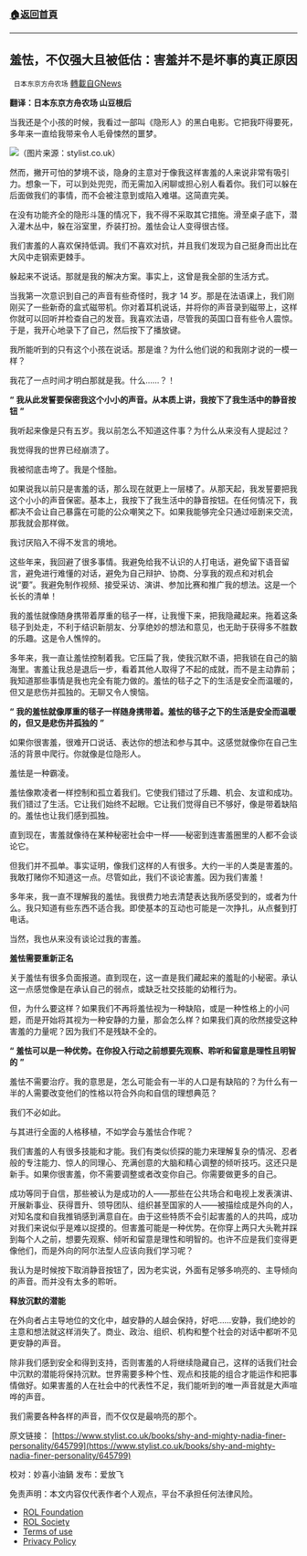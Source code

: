 ###  [:house:返回首頁](https://github.com/ourhimalayas/txt)
---


## 羞怯，不仅强大且被低估：害羞并不是坏事的真正原因
` 日本东京方舟农场` [轉載自GNews](https://gnews.org/zh-hans/2403460/)

**翻译：日本东京方舟农场  山豆根后**

当我还是个小孩的时候，我看过一部叫《隐形人》的黑白电影。它把我吓得要死，多年来一直给我带来令人毛骨悚然的噩梦。

![](https://assets.gnews.org/wp-content/uploads/2022/04/1-524.jpg)（图片来源：stylist.co.uk）

然而，撇开可怕的梦境不谈，隐身的主意对于像我这样害羞的人来说非常有吸引力。想象一下，可以到处兜兜，而无需加入闲聊或担心别人看着你。我们可以躲在后面做我们的事情，而不会被注意到或陷入难堪。这简直完美。

在没有功能齐全的隐形斗篷的情况下，我不得不采取其它措施。滑至桌子底下，潜入灌木丛中，躲在浴室里，乔装打扮。羞怯会让人变得很古怪。

我们害羞的人喜欢保持低调。我们不喜欢对抗，并且我们发现为自己挺身而出比在大风中走钢索更棘手。

躲起来不说话。那就是我的解决方案。事实上，这曾是我全部的生活方式。

当我第一次意识到自己的声音有些奇怪时，我才 14 岁。那是在法语课上，我们刚刚买了一些新奇的盒式磁带机。你对着耳机说话，并将你的声音录到磁带上，这样你就可以回听并检查自己的发音。我喜欢法语，尽管我的英国口音有些令人震惊。于是，我开心地录下了自己，然后按下了播放键。

我所能听到的只有这个小孩在说话。那是谁？为什么他们说的和我刚才说的一模一样？

我花了一点时间才明白那就是我。什么……？！

**“** **我从此发誓要保密我这个小小的声音。从本质上讲，我按下了我生活中的静音按钮** **”**

我听起来像是只有五岁。我以前怎么不知道这件事？为什么从来没有人提起过？

我觉得我的世界已经崩溃了。

我被彻底击垮了。我是个怪胎。

如果说我以前只是害羞的话，那么现在就更上一层楼了。从那天起，我发誓要把我这个小小的声音保密。基本上，我按下了我生活中的静音按钮。在任何情况下，我都决不会让自己暴露在可能的公众嘲笑之下。如果我能够完全只通过哑剧来交流，那我就会那样做。

我讨厌陷入不得不发言的境地。

这些年来，我回避了很多事情。我避免给我不认识的人打电话，避免留下语音留言，避免进行难懂的对话，避免为自己辩护、协商、分享我的观点和对机会说“要”。我避免制作视频、接受采访、演讲、参加比赛和推广我的想法。这是一个长长的清单！

我的羞怯就像随身携带着厚重的毯子一样，让我慢下来，把我隐藏起来。拖着这条毯子到处走，不利于结识新朋友、分享绝妙的想法和意见，也无助于获得多不胜数的乐趣。这是令人憔悴的。

多年来，我一直让羞怯控制着我。它压扁了我，使我沉默不语，把我锁在自己的脑海里。害羞让我总是退后一步，看着其他人取得了不起的成就，而不是主动靠前；我知道那些事情是我也完全有能力做的。羞怯的毯子之下的生活是安全而温暖的，但又是悲伤并孤独的。无聊又令人懊恼。

**“** **我的羞怯就像厚重的毯子一样随身携带着。羞怯的毯子之下的生活是安全而温暖的，但又是悲伤并孤独的** **”**

如果你很害羞，很难开口说话、表达你的想法和参与其中。这感觉就像你在自己生活的背景中爬行。你就像是位隐形人。

羞怯是一种霸凌。

羞怯像欺凌者一样控制和孤立着我们。它使我们错过了乐趣、机会、友谊和成功。我们错过了生活。它让我们始终不起眼。它让我们觉得自已不够好，像是带着缺陷的。羞怯也让我们感到孤独。

直到现在，害羞就像待在某种秘密社会中一样——秘密到连害羞圈里的人都不会谈论它。

但我们并不孤单。事实证明，像我们这样的人有很多。大约一半的人类是害羞的。我敢打赌你不知道这一点。尽管如此，我们不谈论害羞。因为我们害羞！

多年来，我一直不理解我的羞怯。我很费力地去清楚表达我所感受到的，或者为什么。我只知道有些东西不适合我。即使基本的互动也可能是一次挣扎，从点餐到打电话。

当然，我也从来没有谈论过我的害羞。

**羞怯需要重新正名**

关于羞怯有很多负面报道。直到现在，这一直是我们藏起来的羞耻的小秘密。承认这一点感觉像是在承认自己的弱点，或缺乏社交技能的幼稚行为。

但，为什么要这样？如果我们不再将羞怯视为一种缺陷，或是一种性格上的小问题，而是开始将其视为一种安静的力量，那会怎么样？如果我们真的欣然接受这种害羞的力量呢？因为我们不是残缺不全的。

**“** **羞怯可以是一种优势。在你投入行动之前想要先观察、聆听和留意是理性且明智的** **”**

羞怯不需要治疗。我的意思是，怎么可能会有一半的人口是有缺陷的？为什么有一半的人需要改变他们的性格以符合外向和自信的理想典范？

我们不必如此。

与其进行全面的人格移植，不如学会与羞怯合作呢？

我们害羞的人有很多技能和才能。我们有类似侦探的能力来理解复杂的情况、忍者般的专注能力、惊人的同理心、充满创意的大脑和精心调整的倾听技巧。这还只是新手。如果你很害羞，你不需要调整或者改变你自己。你需要做更多的自己。

成功等同于自信，那些被认为是成功的人——那些在公共场合和电视上发表演讲、开展新事业、获得晋升、领导团队、组织甚至国家的人——被描绘成是外向的人，对知名度和自我推销感到满意自在。由于这些特质不会引起害羞的人的共鸣，成功对我们来说似乎是难以捉摸的。但害羞可能是一种优势。在你穿上两只大头靴并踩到每个人之前，想要先观察、倾听和留意是理性和明智的。也许不应是我们变得更像他们，而是外向的阿尔法型人应该向我们学习呢？

我认为是时候按下取消静音按钮了，因为老实说，外面有足够多响亮的、主导倾向的声音。而并没有太多的聆听。

**释放沉默的潜能**

在外向者占主导地位的文化中，越安静的人越会保持，好吧……安静，我们绝妙的主意和想法就这样消失了。商业、政治、组织、机构和整个社会的对话中都听不见更安静的声音。

除非我们感到安全和得到支持，否则害羞的人将继续隐藏自己，这样的话我们社会中沉默的潜能将保持沉默。世界需要多种个性、观点和技能的组合才能运作和把事情做好。如果害羞的人在社会中的代表性不足，我们能听到的唯一声音就是大声喧哗的声音。

我们需要各种各样的声音，而不仅仅是最响亮的那个。

原文链接：
[https://www.stylist.co.uk/books/shy-and-mighty-nadia-finer-personality/645799](https://www.stylist.co.uk/books/shy-and-mighty-nadia-finer-personality/645799)

校对：妙喜小油鍋
发布：爱放飞

 

免责声明：本文内容仅代表作者个人观点，平台不承担任何法律风险。

- [ROL Foundation](https://rolfoundation.org/)
- [ROL Society](https://rolsociety.org/)
- [Terms of use](https://gnews.org/terms-of-use-3/)
- [Privacy Policy](https://gnews.org/privacy-policy/)
